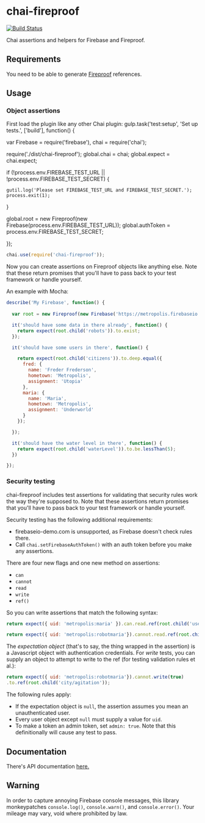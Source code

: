chai-fireproof
==============

[![Build Status](https://travis-ci.org/casetext/chai-fireproof.svg?branch=master)](https://travis-ci.org/casetext/chai-fireproof)

Chai assertions and helpers for Firebase and Fireproof.

## Requirements
You need to be able to generate [Fireproof](https://github.com/casetext/fireproof) references.

## Usage

### Object assertions

First load the plugin like any other Chai plugin:
gulp.task('test:setup', 'Set up tests.', ['build'], function() {


  var Firebase = require('firebase'),
    chai = require('chai');

  require('./dist/chai-fireproof');
  global.chai = chai;
  global.expect = chai.expect;

  if (!process.env.FIREBASE_TEST_URL || !process.env.FIREBASE_TEST_SECRET) {

    gutil.log('Please set FIREBASE_TEST_URL and FIREBASE_TEST_SECRET.');
    process.exit(1);

  }

  global.root = new Fireproof(new Firebase(process.env.FIREBASE_TEST_URL));
  global.authToken = process.env.FIREBASE_TEST_SECRET;

});


```javascript
chai.use(require('chai-fireproof'));
```

Now you can create assertions on Fireproof objects like anything else.
Note that these return promises that you'll have to pass back to your test framework
or handle yourself.

An example with Mocha:
```javascript
describe('My Firebase', function() {
  
  var root = new Fireproof(new Firebase('https://metropolis.firebaseio.com'));

  it('should have some data in there already', function() {
    return expect(root.child('robots')).to.exist;
  });

  it('should have some users in there', function() {

    return expect(root.child('citizens')).to.deep.equal({
      fred: {
        name: 'Freder Frederson',
        hometown: 'Metropolis',
        assignment: 'Utopia'
      },
      maria: {
        name: 'Maria',
        hometown: 'Metropolis',
        assignment: 'Underworld'
      }
    });

  });

  it('should have the water level in there', function() {
    return expect(root.child('waterLevel')).to.be.lessThan(5);
  })

});
```

### Security testing

chai-fireproof includes test assertions for validating that security rules work
the way they're supposed to. Note that these assertions return promises that
you'll have to pass back to your test framework or handle yourself.

Security testing has the following additional requirements:
- firebaseio-demo.com is unsupported, as Firebase doesn't check rules there.
- Call ```chai.setFirebaseAuthToken()``` with an auth token before you make any assertions.

There are four new flags and one new method on assertions:
- ```can```
- ```cannot```
- ```read```
- ```write```
- ```ref()```

So you can write assertions that match the following syntax: 

```javascript
return expect({ uid: 'metropolis:maria' }).can.read.ref(root.child('users/maria'));
```

```javascript
return expect({ uid: 'metropolis:robotmaria'}).cannot.read.ref(root.child('users/maria'));
```

The _expectation object_ (that's to say, the thing wrapped in the assertion) is a
Javascript object with authentication credentials. For _write_ tests, you can supply
an object to attempt to write to the ref (for testing validation rules et al.):

```javascript
return expect({ uid: 'metropolis:robotmaria'}).cannot.write(true)
.to.ref(root.child('city/agitation'));
```

The following rules apply:
- If the expectation object is ```null```, the assertion assumes you mean an unauthenticated user.
- Every user object except ```null``` must supply a value for ```uid```.
- To make a token an admin token, set ```admin: true```. Note that this definitionally will cause
any test to pass.


## Documentation
There's API documentation [here.](https://github.com/casetext/chai-fireproof/blob/master/api.md)

## Warning

In order to capture annoying Firebase console messages, this library monkeypatches
```console.log()```, ```console.warn()```, and ```console.error()```. Your
mileage may vary, void where prohibited by law.
